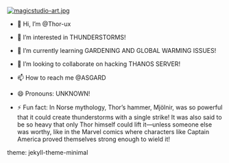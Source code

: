 [![magicstudio-art.jpg](https://i.postimg.cc/KzPpXnNX/magicstudio-art.jpg)](https://postimg.cc/LYs3Lgwv)

- 👋 Hi, I’m @Thor-ux

- 👀 I’m interested in THUNDERSTORMS! 

- 🌱 I’m currently learning GARDENING AND GLOBAL WARMING ISSUES!

- 💞️ I’m looking to collaborate on hacking THANOS SERVER!

- 📫 How to reach me @ASGARD

- 😄 Pronouns: UNKNOWN!

- ⚡ Fun fact: In Norse mythology, Thor’s hammer, Mjölnir, was so powerful that it could create thunderstorms with a single strike! It was also said to be so heavy that only Thor himself could lift it—unless someone else was worthy, like in the Marvel comics where characters like Captain America proved themselves strong enough to wield it!

theme: jekyll-theme-minimal
